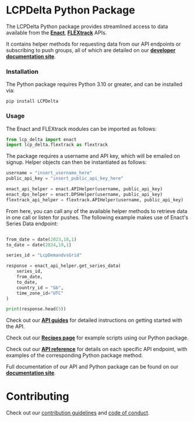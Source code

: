 # LCPDelta Python Package
The LCPDelta Python package provides streamlined access to data available from the [**Enact**][Enact_Homepage], [**FLEXtrack**][FLEXtrack_Homepage] APIs.

It contains helper methods for requesting data from our API endpoints or subscribing to push groups, all of which are detailed on our [**developer documentation site**][Api_Docs].

### Installation
The Python package requires Python 3.10 or greater, and can be installed via:

```
pip install LCPDelta
```

### Usage

The Enact and FLEXtrack modules can be imported as follows:

```python
from lcp_delta import enact
import lcp_delta.flextrack as flextrack
```

The package requires a username and API key, which will be emailed on signup. Helper objects can then be instantiated as follows:
```python
username = "insert_username_here"
public_api_key = "insert_public_api_key_here"

enact_api_helper = enact.APIHelper(username, public_api_key)
enact_dps_helper = enact.DPSHelper(username, public_api_key)
flextrack_api_helper = flextrack.APIHelper(username, public_api_key)
```

From here, you can call any of the available helper methods to retrieve data in one call or listen for pushes. The following example makes use of Enact's Series Data endpoint:
```python

from_date = date(2023,10,1)
to_date = date(2024,10,1)

series_id = "LcpDemandvsGrid"

response = enact_api_helper.get_series_data(
    series_id,
    from_date,
    to_date,
    country_id = "Gb",
    time_zone_id="UTC"
)

print(response.head(5))
```

Check out our [**API guides**][Api_Docs] for detailed instructions on getting started with the API.

Check out our [**Recipes page**][Api_Recipes] for example scripts using our Python package.

Check out our [**API reference**][Api_Reference] for details on each specific API endpoint, with examples of the corresponding Python package method.

Full documentation of our API and Python package can be found on our [**documentation site**][Api_Docs].

[Api_Docs]: https://api.lcpdelta.com/
[Api_Recipes]: https://api.lcpdelta.com/recipes
[Api_Reference]: https://api.lcpdelta.com/reference
[Enact_Homepage]: https://enact.lcpdelta.com/
[FLEXtrack_Homepage]: https://flextrack.lcpdelta.com/

# Contributing

Check out our [contribution guidelines](CONTRIBUTING.md) and [code of conduct](CODE_OF_CONDUCT.md).
